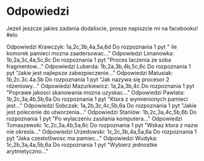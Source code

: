 # Odpowiedzi
Jezeli jeszcze jakies zadania dodaliscie, prosze napiszcie mi na facebooku! #elo 

Odpowiedzi Krawczyk: 	  	1a,2c,3b,4a,5a,6d Do rozpoznania 1 pyt " ile komorek pamieci mozna zaadersowac..." 
Odpowiedzi Limanowka: 	  1b,2a,3c,4a,5c,6c Do rozpoznania 1 pyt "Proces laczenia ze soba fragmentow..." 
Odpowiedzi Luberda: 		  1b,2a,3b,4b,5c,6c Do rozpoznania 1 pyt "Jakie jest najlepsze zabezpieczenie..." 
Odpowiedzi Matusiak: 	  	1b,2c.3c.4a.5b    Do rozpoznania 1 pyt "Jak nazywa się procesor 2 rdzeniowy..."
Odpowiedzi Mazurkiewicz:  1a,2a,3b,4c 	    Do rozpoznania 1 pyt "Poprawe jakosci skanowania mozna uzyskac..."
Odpowiedzi Pawlata: 	  	1b,2c,3a,4b,5b,6a Do rozpoznania 1 pyt "Ktora z wymienionych pamieci jest..."
Odpowiedzi Sobczak: 	  	1a,2b,3c,4c,5b,6a Do rozpoznania 1 pyt "Jakie jest polecenie do utworzenia..."
Odpowiedzi Staniów: 	  	1b,2c,3a,4c,5b,6b Do rozpoznania 1 pyt "Po wylaczeniu zasilania komputera..."
Odpowiedzi Tomaszewski: 	1c,2c,3a,4b,5a,6c Do rozpoznania 1 pyt "Wskaz ktora z nazw nie okresla..."
Odpowiedzi Urzedowski:  	1c,2c,3b,4a,5a,6a Do rozpoznania 1 pyt "Jaka czestotliwosc ma pamiec..."
Odpowiedzi Wudyka: 	    	1c,2b,3a,4a,5b,6a Do rozpoznania 1 pyt "Wybierz jednostke arytmetyczno..." 
